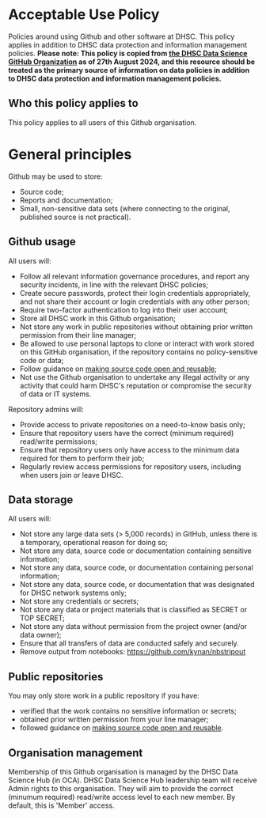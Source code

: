 # Acceptable Use Policy
Policies around using Github and other software at DHSC. This policy applies in addition to DHSC data protection and information management policies. 
**Please note: This policy is copied from [the DHSC Data Science GitHub Organization](https://github.com/DataS-DHSC/acceptable-use-policy/tree/master) as of 27th August 2024, and this resource should be treated as the primary source of information on data policies in addition to DHSC data protection and information management policies.**

## Who this policy applies to

This policy applies to all users of this Github organisation.

# General principles

Github may be used to store:

* Source code;
* Reports and documentation;
* Small, non-sensitive data sets (where connecting to the original, published source is not practical).

## Github usage 

All users will:

* Follow all relevant information governance procedures, and report any security incidents, in line with the relevant DHSC policies;
* Create secure passwords, protect their login credentials appropriately, and not share their account or login credentials with any other person;
* Require two-factor authentication to log into their user account;
* Store all DHSC work in this Github organisation;
* Not store any work in public repositories without obtaining prior written permission from their line manager;
* Be allowed to use personal laptops to clone or interact with work stored on this GitHub organisation, if the repository contains no policy-sensitive code or data;
* Follow guidance on [making source code open and reusable](https://www.gov.uk/service-manual/technology/making-source-code-open-and-reusable); 
* Not use the Github organisation to undertake any illegal activity or any activity that could harm DHSC's reputation or compromise the security of data or IT systems. 

Repository admins will:

* Provide access to private repositories on a need-to-know basis only;
* Ensure that repository users have the correct (minimum required) read/write permissions;
* Ensure that repository users only have access to the minimum data required for them to perform their job;
* Regularly review access permissions for repository users, including when users join or leave DHSC. 


## Data storage

All users will:

* Not store any large data sets (> 5,000 records) in GitHub, unless there is a temporary, operational reason for doing so;
* Not store any data, source code or documentation containing sensitive information;
* Not store any data, source code, or documentation containing personal information;
* Not store any data, source code, or documentation that was designated for DHSC network systems only;
* Not store any credentials or secrets;
* Not store any data or project materials that is classified as SECRET or TOP SECRET;
* Not store any data without permission from the project owner (and/or data owner);
* Ensure that all transfers of data are conducted safely and securely.
* Remove output from notebooks: https://github.com/kynan/nbstripout


## Public repositories

You may only store work in a public repository if you have:

* verified that the work contains no sensitive information or secrets;
* obtained prior written permission from your line manager;
* followed guidance on [making source code open and reusable](https://www.gov.uk/service-manual/technology/making-source-code-open-and-reusable). 

## Organisation management

Membership of this Github organisation is managed by the DHSC Data Science Hub (in OCA). DHSC Data Science Hub leadership team will receive Admin rights to this organisation. They will aim to provide the correct (minumum required) read/write access level to each new member. By default, this is 'Member' access.
